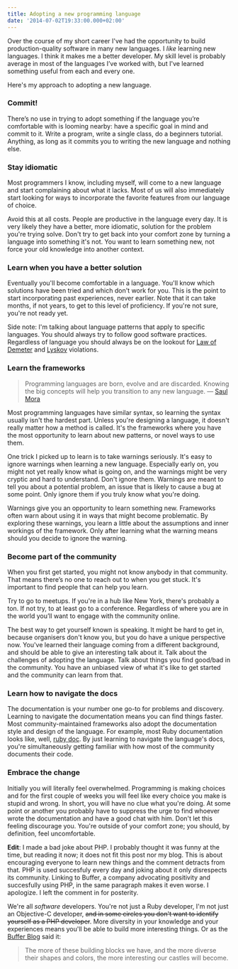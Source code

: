 ```yaml
---
title: Adopting a new programming language
date: '2014-07-02T19:33:00.000+02:00'
---
```


Over the course of my short career I've had the opportunity to build production-quality software in many new languages. I _like_ learning new languages. I think it makes me a better developer. My skill level is probably average in most of the languages I’ve worked with, but I've learned something useful from each and every one. 

Here's my approach to adopting a new language.

### Commit!

There’s no use in trying to adopt something if the language you’re comfortable with is looming nearby: have a specific goal in mind and commit to it. Write a program, write a single class, do a beginners tutorial. Anything, as long as it commits you to writing the new language and nothing else.

### Stay idiomatic

Most programmers I know, including myself, will come to a new language and start complaining about what it lacks. Most of us will also immediately start looking for ways to incorporate the favorite features from our language of choice. 

Avoid this at all costs. People are productive in the language every day. It is very likely they have a better, more idiomatic, solution for the problem you're trying solve. Don't try to get back into your comfort zone by turning a language into something it's not. You want to learn something new, not force your old knowledge into another context.

### Learn when you have a better solution

Eventually you'll become comfortable in a language. You'll know which solutions have been tried and which don't work for you. This is the point to start incorporating past experiences, never earlier. Note that it can take months, if not years, to get to this level of proficiency. If you're not sure, you're not ready yet.

Side note: I'm talking about language patterns that apply to specific languages. You should always try to follow good software practices. Regardless of language you should always be on the lookout for [Law of Demeter][] and [Lyskov][] violations.

[Law of Demeter]: http://en.wikipedia.org/wiki/Law_of_Demeter
[Lyskov]: http://en.wikipedia.org/wiki/Liskov_substitution_principle

### Learn the frameworks

> Programming languages are born, evolve and are discarded. Knowing the big concepts will help you transition to any new language. — <a href="https://twitter.com/casademora/status/476755756612476931">Saul Mora</a>

Most programming languages have similar syntax, so learning the syntax usually isn't the hardest part. Unless you're designing a language, it doesn't really matter how a method is called.
It's the frameworks where you have the most opportunity to learn about new patterns, or novel ways to use them.

One trick I picked up to learn is to take warnings seriously. It's easy to ignore warnings when learning a new language. Especially early on, you might not yet really know what is going on, and the warnings might be very cryptic and hard to understand. Don't ignore them. Warnings are meant to tell you about a potential problem, an issue that is likely to cause a bug at some point. Only ignore them if you truly know what you're doing.

Warnings give you an opportunity to learn something new. Frameworks often warn about using it in ways that might become problematic. By exploring these warnings, you learn a little about the assumptions and inner workings of the framework. Only after learning what the warning means should you decide to ignore the warning.

### Become part of the community

When you first get started, you might not know anybody in that community. That means there’s no one to reach out to when you get stuck. It's important to find people that can help you learn.

Try to go to meetups. If you're in a hub like New York, there's probably a ton. If not try, to at least go to a conference. Regardless of where you are in the world you’ll want to engage with the community online.

The best way to get yourself known is speaking. It might be hard to get in, because organisers don't know you, but you do have a unique perspective now. You've learned their language coming from a different background, and should be able to give an interesting talk about it. Talk about the challenges of adopting the language. Talk about things you find good/bad in the community. You have an unbiased view of what it's like to get started and the community can learn from that.

### Learn how to navigate the docs

The documentation is your number one go-to for problems and discovery.  Learning to navigate the documentation means you can find things faster. Most community-maintained frameworks also adopt the documentation style and design of the language. For example, most Ruby documentation looks like, well, [ruby doc](http://ruby-doc.org/). By just learning to navigate the language's docs, you're simultaneously getting familiar with how most of the community documents their code. 

### Embrace the change

Initially you will literally feel overwhelmed. Programming is making choices and for the first couple of weeks you will feel like every choice you make is stupid and wrong. In short, you will have no clue what you're doing. At some point or another you probably have to suppress the urge to find whoever wrote the documentation and have a good chat with him. Don't let this feeling discourage you. You're outside of your comfort zone; you should, by definition, feel uncomfortable.

**Edit**: I made a bad joke about PHP. I probably thought it was funny at the time, but reading it now; it does not fit this post nor my blog. This is about encouraging everyone to learn new things and the comment detracts from that. PHP is used succesfuly every day and joking about it only disrespects its community. Linking to Buffer, a company advocating positivity and succesfully using PHP, in the same paragraph makes it even worse. I apologize. I left the comment in for posterity.

We're all _software_ developers. You're not just a Ruby developer, I'm not just an Objective-C developer, ~~and in some circles you don't want to identify yourself as a PHP developer~~. More diversity in your knowledge and your experiences means you'll be able to build more interesting things. Or as the [Buffer Blog](http://blog.bufferapp.com/connections-in-the-brain-understanding-creativity-and-intelligenceconnections) said it:

> The more of these building blocks we have, and the more diverse their shapes and colors, the more interesting our castles will become.
